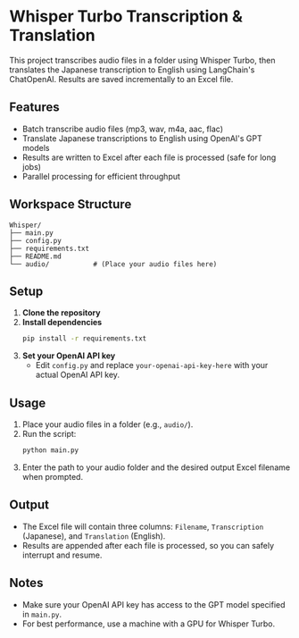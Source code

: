 # Whisper Turbo Transcription & Translation

This project transcribes audio files in a folder using Whisper Turbo, then translates the Japanese transcription to English using LangChain's ChatOpenAI. Results are saved incrementally to an Excel file.

## Features
- Batch transcribe audio files (mp3, wav, m4a, aac, flac)
- Translate Japanese transcriptions to English using OpenAI's GPT models
- Results are written to Excel after each file is processed (safe for long jobs)
- Parallel processing for efficient throughput

## Workspace Structure
```
Whisper/
├── main.py
├── config.py
├── requirements.txt
├── README.md
└── audio/           # (Place your audio files here)
```

## Setup
1. **Clone the repository**
2. **Install dependencies**
   ```bash
   pip install -r requirements.txt
   ```
3. **Set your OpenAI API key**
   - Edit `config.py` and replace `your-openai-api-key-here` with your actual OpenAI API key.

## Usage
1. Place your audio files in a folder (e.g., `audio/`).
2. Run the script:
   ```bash
   python main.py
   ```
3. Enter the path to your audio folder and the desired output Excel filename when prompted.

## Output
- The Excel file will contain three columns: `Filename`, `Transcription` (Japanese), and `Translation` (English).
- Results are appended after each file is processed, so you can safely interrupt and resume.

## Notes
- Make sure your OpenAI API key has access to the GPT model specified in `main.py`.
- For best performance, use a machine with a GPU for Whisper Turbo. 